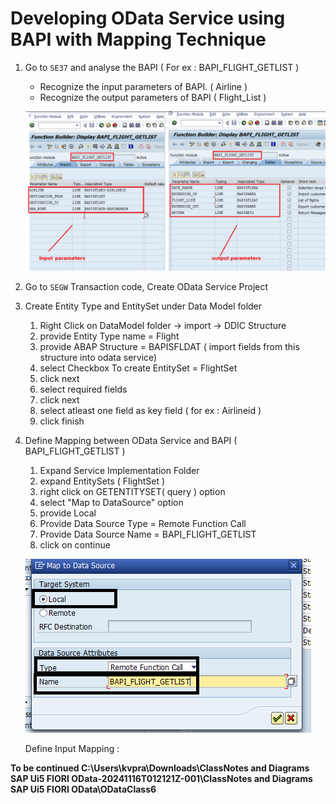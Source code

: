 # Developing OData Service using BAPI with Mapping Technique

1. Go to `SE37` and analyse the BAPI ( For ex : BAPI_FLIGHT_GETLIST )
    - Recognize the input parameters of BAPI. ( Airline )
    - Recognize the output parameters of BAPI  ( Flight_List )

    ![](./images/BAPI_in_out.png)

2. Go to `SEGW` Transaction code,  Create OData Service Project

3. Create Entity Type and EntitySet under Data Model folder
    1. Right Click on DataModel folder -> import -> DDIC Structure
    2. provide Entity Type name  =  Flight
    3. provide ABAP Structure    =  BAPISFLDAT ( import fields from this structure into odata service)
    4. select Checkbox To create EntitySet  = FlightSet
	5. click next	
	6. select required fields
	7. click next
	8. select atleast one field as key field  ( for ex : Airlineid )
	9. click finish

4. Define Mapping between OData Service and BAPI ( BAPI_FLIGHT_GETLIST )
    1. Expand Service Implementation Folder
    2. expand EntitySets ( FlightSet )
	3. right click on GETENTITYSET(  query )  option
	4. select "Map to DataSource" option
	5. provide Local
	6. Provide Data Source Type =  Remote Function Call
	7. Provide Data Source Name =  BAPI_FLIGHT_GETLIST
	8. click on  continue

    ![](./images/BAPI_mapping.png)

    Define Input Mapping :


**To be continued
C:\Users\kvpra\Downloads\ClassNotes and Diagrams SAP Ui5 FIORI OData-20241116T012121Z-001\ClassNotes and Diagrams SAP Ui5 FIORI OData\ODataClass6**




